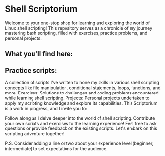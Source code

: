 # Shell Scriptorium

Welcome to your one-stop shop for learning and exploring the world of Linux shell scripting! This repository serves as a chronicle of my journey mastering bash scripting, filled with exercises, practice problems, and personal projects.

## What you'll find here:

## Practice scripts: 
A collection of scripts I've written to hone my skills in various shell scripting concepts like file manipulation, conditional statements, loops, functions, and more.
Exercises: Solutions to challenges and coding problems encountered while learning shell scripting.
Projects: Personal projects undertaken to apply my scripting knowledge and explore its capabilities.
This Scriptorium is a work in progress, and I invite you to:

Follow along as I delve deeper into the world of shell scripting.
Contribute your own scripts and exercises to the learning experience!
Feel free to ask questions or provide feedback on the existing scripts.
Let's embark on this scripting adventure together!

P.S.  Consider adding a line or two about your experience level (beginner, intermediate) to set expectations for the audience.

